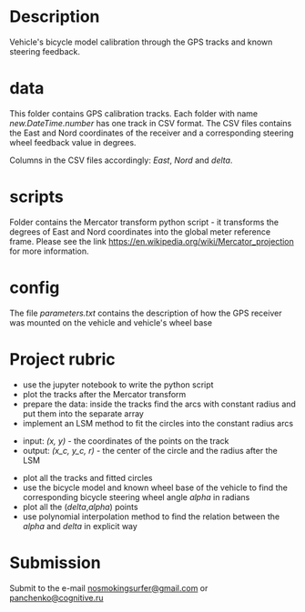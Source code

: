 # Description
Vehicle's bicycle model calibration through the GPS tracks and known steering feedback.

# data
This folder contains GPS calibration tracks. Each folder with name *new.DateTime.number* has one track in CSV format. The CSV files contains the East and Nord coordinates of the receiver and a corresponding steering wheel feedback value in degrees.

Columns in the CSV files accordingly: *East*, *Nord* and *delta*.

# scripts
Folder contains the Mercator transform python script - it transforms the degrees of East and Nord coordinates into the global meter reference frame. Please see the link https://en.wikipedia.org/wiki/Mercator_projection for more information.

# config
The file *parameters.txt* contains the description of how the GPS receiver was mounted on the vehicle and vehicle's wheel base

# Project rubric
* use the jupyter notebook to write the python script
* plot the tracks after the Mercator transform
* prepare the data: inside the tracks find the arcs with constant radius and put them into the separate array
* implement an LSM method to fit the circles into the constant radius arcs
- input: *(x, y)* - the coordinates of the points on the track
- output: *(x_c, y_c, r)* - the center of the circle and the radius after the LSM
* plot all the tracks and fitted circles
* use the bicycle model and known wheel base of the vehicle to find the corresponding bicycle steering wheel angle *alpha* in radians
* plot all the (*delta*,*alpha*) points
* use polynomial interpolation method to find the relation between the *alpha* and *delta* in explicit way

# Submission
Submit to the e-mail nosmokingsurfer@gmail.com or panchenko@cognitive.ru
